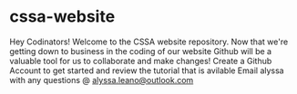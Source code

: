 # cssa-website
Hey Codinators!
Welcome to the CSSA website repository.
Now that we're getting down to business in the coding of our website
Github will be a valuable tool for us to collaborate and make changes!
Create a Github Account to get started and review the tutorial that is avilable
Email alyssa with any questions @ alyssa.leano@outlook.com
